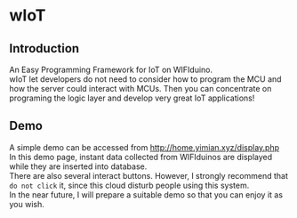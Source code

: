 # wIoT

## Introduction
An Easy Programming Framework for IoT on WIFIduino.<br/>
wIoT let developers do not need to consider how to program the MCU and how the server could interact with MCUs. Then you can concentrate on programing the logic layer and develop very great IoT applications!  

## Demo
A simple demo can be accessed from http://home.yimian.xyz/display.php</br>
In this demo page, instant data collected from WIFIduinos are displayed while they are inserted into database.</br>
There are also several interact buttons. However, I strongly recommend that `do not click` it, since this cloud disturb people using this system. <br/>
In the near future, I will prepare a suitable demo so that you can enjoy it as you wish.
